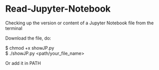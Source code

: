 # Read-Jupyter-Notebook
Checking up the version or content of a Jupyter Notebook file from the terminal

Download the file, do:
<br/>
    <p>$ chmod +x showJP.py
<br/>
    $ ./showJP.py <path/your_file_name></p>

Or add it in PATH
